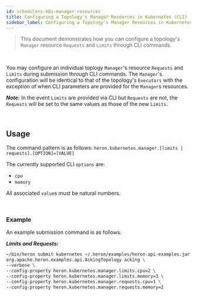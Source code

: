 ```yaml
---
id: schedulers-k8s-manager-resources
title: Configuring a Topology's Manager Resources in Kubernetes (CLI)
sidebar_label: Configuring a Topology's Manager Resources in Kubernetes (CLI)
---
```

<!--
    Licensed to the Apache Software Foundation (ASF) under one
    or more contributor license agreements.  See the NOTICE file
    distributed with this work for additional information
    regarding copyright ownership.  The ASF licenses this file
    to you under the Apache License, Version 2.0 (the
    "License"); you may not use this file except in compliance
    with the License.  You may obtain a copy of the License at
      http://www.apache.org/licenses/LICENSE-2.0
    Unless required by applicable law or agreed to in writing,
    software distributed under the License is distributed on an
    "AS IS" BASIS, WITHOUT WARRANTIES OR CONDITIONS OF ANY
    KIND, either express or implied.  See the License for the
    specific language governing permissions and limitations
    under the License.
-->

> This document demonstrates how you can configure a topology's `Manager` resource `Requests` and `Limits` through CLI commands.

<br/>

You may configure an individual toplogy `Manager`'s resource `Requests` and `Limits` during submission through CLI commands. The `Manager`'s configuration will be identical to that of the topology's `Executors` with the exception of when CLI parameters are provided for the `Manager`s resources.

***Note:*** In the event `Limits` are provided via CLI but `Requests` are not, the `Requests` will be set to the same values as those of the new `Limits`.


<br>

## Usage

The command pattern is as follows:
`heron.kubernetes.manager.[limits | requests].[OPTION]=[VALUE]`

The currently supported CLI `options` are:

* `cpu`
* `memory`

All associated `value`s must be natural numbers.

<br>

### Example

An example submission command is as follows.

***Limits and Requests:***

```bash
~/bin/heron submit kubernetes ~/.heron/examples/heron-api-examples.jar \
org.apache.heron.examples.api.AckingTopology acking \
--verbose \
--config-property heron.kubernetes.manager.limits.cpu=2 \
--config-property heron.kubernetes.manager.limits.memory=3 \
--config-property heron.kubernetes.manager.requests.cpu=1 \
--config-property heron.kubernetes.manager.requests.memory=2
```
